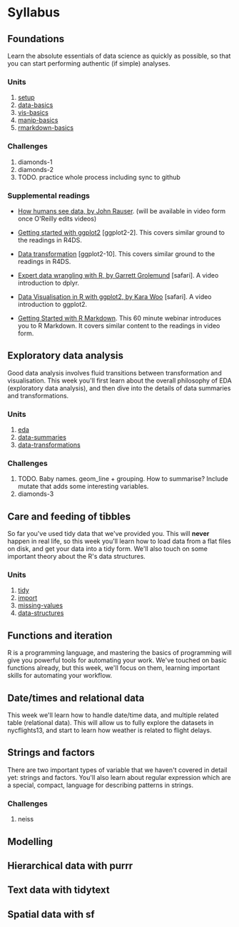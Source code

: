 <!-- Generated automatically from syllabus.yml. Do not edit by hand -->

# Syllabus

## Foundations

Learn the absolute essentials of data science as quickly as possible, so that
you can start performing authentic (if simple) analyses.

### Units

1. [setup](setup.md)
1. [data-basics](data-basics.md)
1. [vis-basics](vis-basics.md)
1. [manip-basics](manip-basics.md)
1. [rmarkdown-basics](rmarkdown-basics.md)

### Challenges

1.  diamonds-1
1.  diamonds-2
1.  TODO. practice whole process including sync to github

### Supplemental readings

  * [How humans see data, by John Rauser](http://www.slideshare.net/JohnRauser/how-humans-see-data).
    (will be available in video form once O'Reilly edits videos)

  * [Getting started with ggplot2](http://link.springer.com.ezproxy.stanford.edu/chapter/10.1007/978-3-319-24277-4_2) [ggplot2-2].
    This covers similar ground to the readings in R4DS.

  * [Data transformation](http://link.springer.com.ezproxy.stanford.edu/chapter/10.1007/978-3-319-24277-4_10) [ggplot2-10].
    This covers similar ground to the readings in R4DS.

  * [Expert data wrangling with R, by Garrett Grolemund](http://proquest.safaribooksonline.com.ezproxy.stanford.eduvideo/programming/r/9781491917046) [safari].
    A video introduction to dplyr.

  * [Data Visualisation in R with ggplot2, by Kara Woo](http://proquest.safaribooksonline.com.ezproxy.stanford.eduvideo/programming/r/9781491963661) [safari].
    A video introduction to ggplot2.

  * [Getting Started with R Markdown](https://www.rstudio.com/resources/webinars/getting-started-with-r-markdown/).
    This 60 minute webinar introduces you to R Markdown. It covers similar
    content to the readings in video form.



## Exploratory data analysis

Good data analysis involves fluid transitions between transformation and
visualisation. This week you'll first learn about the overall philosophy of EDA
(exploratory data analysis), and then dive into the details of data summaries
and transformations.

### Units

1. [eda](eda.md)
1. [data-summaries](data-summaries.md)
1. [data-transformations](data-transformations.md)

### Challenges

1.  TODO. Baby names. geom_line + grouping. How to summarise? Include mutate that adds some interesting variables.
1.  diamonds-3


## Care and feeding of tibbles

So far you've used tidy data that we've provided you. This will __never__
happen in real life, so this week you'll learn how to load data from a flat
files on disk, and get your data into a tidy form. We'll also touch on some
important theory about the R's data structures.

### Units

1. [tidy](tidy.md)
1. [import](import.md)
1. [missing-values](missing-values.md)
1. [data-structures](data-structures.md)


## Functions and iteration

R is a programming language, and mastering the basics of programming will give
you powerful tools for automating your work. We've touched on basic functions
already, but this week, we'll focus on them, learning important skills for
automating your workflow.


## Date/times and relational data

This week we'll learn how to handle date/time data, and multiple related table
(relational data). This will allow us to fully explore the datasets in
nycflights13, and start to learn how weather is related to flight delays.


## Strings and factors

There are two important types of variable that we haven't covered in detail
yet: strings and factors. You'll also learn about regular expression which are
a special, compact, language for describing patterns in strings.

### Challenges

1.  neiss


## Modelling




## Hierarchical data with purrr




## Text data with tidytext




## Spatial data with sf





